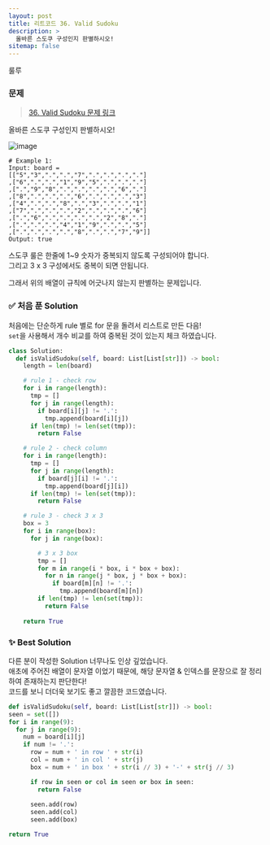 ```yaml
---
layout: post
title: 리트코드 36. Valid Sudoku
description: >
  올바른 스도쿠 구성인지 판별하시오!
sitemap: false
---
```


룰루

### 문제
> [36. Valid Sudoku 문제 링크](https://leetcode.com/problems/valid-sudoku/?envType=study-plan&id=data-structure-i)

올바른 스도쿠 구성인지 판별하시오!

![image](https://user-images.githubusercontent.com/93169519/231215857-9d6cb981-ee9b-49b0-9d4f-7242e6201167.png)

```text
# Example 1:
Input: board = 
[["5","3",".",".","7",".",".",".","."]
,["6",".",".","1","9","5",".",".","."]
,[".","9","8",".",".",".",".","6","."]
,["8",".",".",".","6",".",".",".","3"]
,["4",".",".","8",".","3",".",".","1"]
,["7",".",".",".","2",".",".",".","6"]
,[".","6",".",".",".",".","2","8","."]
,[".",".",".","4","1","9",".",".","5"]
,[".",".",".",".","8",".",".","7","9"]]
Output: true
```

스도쿠 룰은 한줄에 1~9 숫자가 중복되지 않도록 구성되어야 합니다.
<br>
그리고 3 x 3 구성에서도 중복이 되면 안됩니다.

그래서 위의 배열이 규칙에 어긋나지 않는지 판별하는 문제입니다.

### ✅ 처음 푼 Solution

처음에는 단순하게 rule 별로 for 문을 돌려서 리스트로 만든 다음!
<br>
`set`을 사용해서 개수 비교를 하여 중복된 것이 있는지 체크 하였습니다.

```python
class Solution:
  def isValidSudoku(self, board: List[List[str]]) -> bool:
    length = len(board)

    # rule 1 - check row
    for i in range(length):
      tmp = []
      for j in range(length):
        if board[i][j] != '.':
          tmp.append(board[i][j])
      if len(tmp) != len(set(tmp)):
        return False

    # rule 2 - check column
    for i in range(length):
      tmp = []
      for j in range(length):
        if board[j][i] != '.':
          tmp.append(board[j][i])
      if len(tmp) != len(set(tmp)):
        return False

    # rule 3 - check 3 x 3
    box = 3
    for i in range(box):
      for j in range(box):

        # 3 x 3 box
        tmp = []
        for m in range(i * box, i * box + box):
          for n in range(j * box, j * box + box):
            if board[m][n] != '.':
              tmp.append(board[m][n])
        if len(tmp) != len(set(tmp)):
          return False
        
    return True
```

### ✨ Best Solution

다른 분이 작성한 Solution 너무나도 인상 깊었습니다.
<br>
애초에 주어진 배열이 문자열 이었기 때문에, 해당 문자열 & 인덱스를 문장으로 잘 정리하여 존재하는지 판단한다!
<br>
코드를 보니 더더욱 보기도 좋고 깔끔한 코드였습니다.

```python
def isValidSudoku(self, board: List[List[str]]) -> bool:
seen = set([])
for i in range(9):
  for j in range(9):
    num = board[i][j]
    if num != '.':
      row = num + ' in row ' + str(i)
      col = num + ' in col ' + str(j)
      box = num + ' in box ' + str(i // 3) + '-' + str(j // 3)

      if row in seen or col in seen or box in seen:
        return False
      
      seen.add(row)
      seen.add(col)
      seen.add(box)

return True
```


